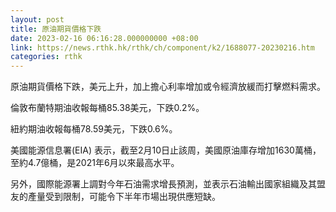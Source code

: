 ```yaml
---
layout: post
title: 原油期貨價格下跌
date: 2023-02-16 06:16:28.000000000 +08:00
link: https://news.rthk.hk/rthk/ch/component/k2/1688077-20230216.htm
categories: rthk
---
```


原油期貨價格下跌，美元上升，加上擔心利率增加或令經濟放緩而打擊燃料需求。

倫敦布蘭特期油收報每桶85.38美元，下跌0.2%。

紐約期油收報每桶78.59美元，下跌0.6%。

美國能源信息署(EIA) 表示，截至2月10日止該周，美國原油庫存增加1630萬桶，至約4.7億桶，是2021年6月以來最高水平。

另外，國際能源署上調對今年石油需求增長預測，並表示石油輸出國家組織及其盟友的產量受到限制，可能令下半年市場出現供應短缺。
